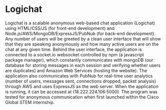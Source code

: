 # Logichat
Logichat is a scalable anonymous web-based chat application (Logichat) using HTML/CSS/JS (for front-end development) and Node.js/AWS/MongoDB/ExpressJS/PubNub (for back-end development). Any number of users will be greeted by a clean user interface that will show that they are speaking anonymously and how many active users are on the chat at any given time. Behind the user interface, the application is connected to a socket.io websocket controlled by npm (a javascript package manager), which constantly communicates with mongoDB (our database for storing messages in each session and verifying whether users are duplicates) and Amazon Web Services (hosting the website). The application also communicates with PubNub for real-time user analytics (number of users, messages sent, connections dropped, packet analysis) through AWS and uses ExpressJS as the web server. When the application is running, it can be accessed at (18.222.224.106:5000). The program was tested for anonymous communication when first launched within the Cisco Global STEM internship.

